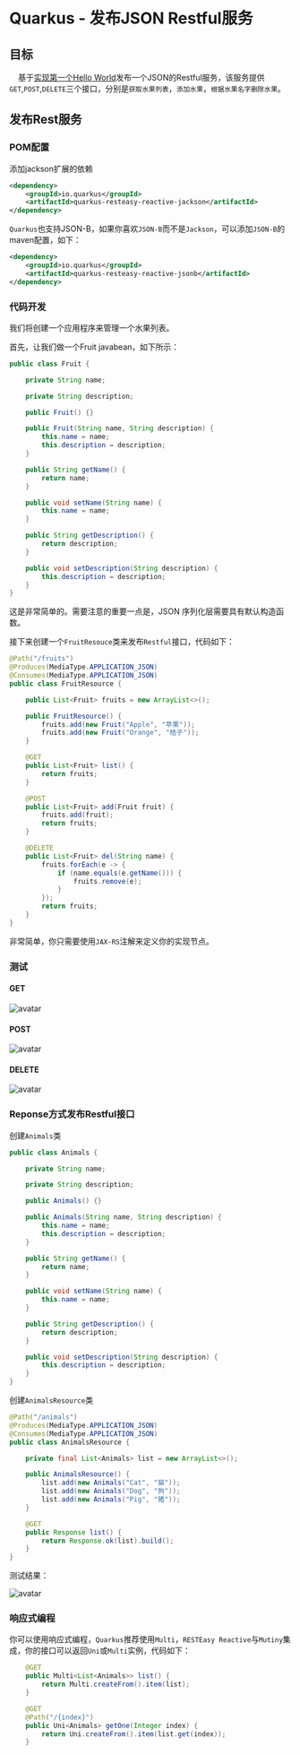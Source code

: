 # Quarkus - 发布JSON Restful服务 <!-- {docsify-ignore-all} -->

## 目标

&nbsp; &nbsp; 基于[实现第一个Hello World](hello-world.md)发布一个JSON的Restful服务，该服务提供`GET`,`POST`,`DELETE`三个接口，分别是`获取水果列表`，`添加水果`，`根据水果名字删除水果`。


## 发布Rest服务

### POM配置

添加jackson扩展的依赖

```xml
<dependency>
    <groupId>io.quarkus</groupId>
    <artifactId>quarkus-resteasy-reactive-jackson</artifactId>
</dependency>
```

`Quarkus`也支持JSON-B，如果你喜欢`JSON-B`而不是`Jackson`，可以添加`JSON-B`的maven配置，如下：

```xml
<dependency>
    <groupId>io.quarkus</groupId>
    <artifactId>quarkus-resteasy-reactive-jsonb</artifactId>
</dependency>
```

### 代码开发

我们将创建一个应用程序来管理一个水果列表。

首先，让我们做一个Fruit javabean，如下所示：

```java
public class Fruit {

    private String name;

    private String description;

    public Fruit() {}

    public Fruit(String name, String description) {
        this.name = name;
        this.description = description;
    }

    public String getName() {
        return name;
    }

    public void setName(String name) {
        this.name = name;
    }

    public String getDescription() {
        return description;
    }

    public void setDescription(String description) {
        this.description = description;
    }
}
```
这是非常简单的。需要注意的重要一点是，JSON 序列化层需要具有默认构造函数。

接下来创建一个`FruitResouce`类来发布`Restful`接口，代码如下：

```java
@Path("/fruits")
@Produces(MediaType.APPLICATION_JSON)
@Consumes(MediaType.APPLICATION_JSON)
public class FruitResource {

    public List<Fruit> fruits = new ArrayList<>();

    public FruitResource() {
        fruits.add(new Fruit("Apple", "苹果"));
        fruits.add(new Fruit("Orange", "桔子"));
    }

    @GET
    public List<Fruit> list() {
        return fruits;
    }

    @POST
    public List<Fruit> add(Fruit fruit) {
        fruits.add(fruit);
        return fruits;
    }

    @DELETE
    public List<Fruit> del(String name) {
        fruits.forEach(e -> {
            if (name.equals(e.getName())) {
                fruits.remove(e);
            }
        });
        return fruits;
    }
}
```
非常简单，你只需要使用`JAX-RS`注解来定义你的实现节点。

### 测试

#### GET

![avatar](../../_media/image/quarkus/3/get.png)

#### POST

![avatar](../../_media/image/quarkus/3/post.png)

#### DELETE

![avatar](../../_media/image/quarkus/3/del.png)

### Reponse方式发布Restful接口

创建`Animals`类

```java
public class Animals {

    private String name;

    private String description;

    public Animals() {}

    public Animals(String name, String description) {
        this.name = name;
        this.description = description;
    }

    public String getName() {
        return name;
    }

    public void setName(String name) {
        this.name = name;
    }

    public String getDescription() {
        return description;
    }

    public void setDescription(String description) {
        this.description = description;
    }
}
```

创建`AnimalsResource`类

```java
@Path("/animals")
@Produces(MediaType.APPLICATION_JSON)
@Consumes(MediaType.APPLICATION_JSON)
public class AnimalsResource {

    private final List<Animals> list = new ArrayList<>();

    public AnimalsResource() {
        list.add(new Animals("Cat", "猫"));
        list.add(new Animals("Dog", "狗"));
        list.add(new Animals("Pig", "猪"));
    }

    @GET
    public Response list() {
        return Response.ok(list).build();
    }
}
```

测试结果：

![avatar](../../_media/image/quarkus/3/response-get.png)

### 响应式编程

你可以使用响应式编程，`Quarkus`推荐使用`Multi`，`RESTEasy Reactive`与`Mutiny`集成，你的接口可以返回`Uni`或`Multi`实例，代码如下：

```java
    @GET
    public Multi<List<Animals>> list() {
        return Multi.createFrom().item(list);
    }

    @GET
    @Path("/{index}")
    public Uni<Animals> getOne(Integer index) {
        return Uni.createFrom().item(list.get(index));
    }
```